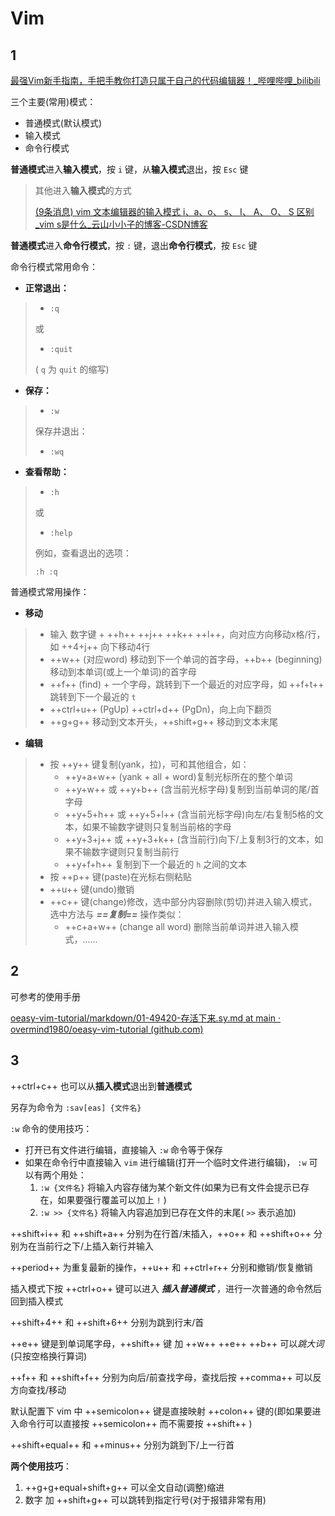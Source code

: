 # Vim

## 1

[最强Vim新手指南，手把手教你打造只属于自己的代码编辑器！_哔哩哔哩_bilibili](https://www.bilibili.com/video/BV1UQ4y1z7q5)

三个主要(常用)模式：

-   普通模式(默认模式)
-   输入模式
-   命令行模式

**普通模式**进入**输入模式**，按 `i` 键，从**输入模式**退出，按 `Esc` 键

>   其他进入**输入模式**的方式
>
>   [(9条消息) vim 文本编辑器的输入模式 i、a、o、 s、 I、 A、 O、 S 区别_vim s是什么_云山小小子的博客-CSDN博客](https://blog.csdn.net/Qinghai_ren/article/details/52334646)

**普通模式**进入**命令行模式**，按 `:` 键，退出**命令行模式**，按 `Esc` 键

命令行模式常用命令：

-   **正常退出：**

>   -   `:q`
>
>   或
>
>   -   `:quit`
>
>   ( `q` 为 `quit` 的缩写)

-   **保存：**

>   -   `:w`
>
>   保存并退出：
>
>   -   `:wq`

-   **查看帮助：**

>   -   `:h`
>
>   或
>
>   -   `:help`
>
>   例如，查看退出的选项：
>
>   `:h :q`

普通模式常用操作：

-   **移动**

>   -   输入 数字键 + ++h++ ++j++ ++k++ ++l++，向对应方向移动x格/行，如 ++4+j++ 向下移动4行
>   -   ++w++ (对应word) 移动到下一个单词的首字母，++b++ (beginning) 移动到本单词(或上一个单词)的首字母
>   -   ++f++ (find)  + 一个字母，跳转到下一个最近的对应字母，如 ++f+t++ 跳转到下一个最近的 `t` 
>   -   ++ctrl+u++ (PgUp) ++ctrl+d++ (PgDn)，向上向下翻页
>   -   ++g+g++ 移动到文本开头，++shift+g++ 移动到文本末尾

-   **编辑**

>   -   按 ++y++ 键复制(yank，拉)，可和其他组合，如：
>       -   ++y+a+w++ (yank + all + word)复制光标所在的整个单词
>       -   ++y+w++ 或 ++y+b++ (含当前光标字母)复制到当前单词的尾/首字母
>       -   ++y+5+h++ 或 ++y+5+l++ (含当前光标字母)向左/右复制5格的文本，如果不输数字键则只复制当前格的字母
>       -   ++y+3+j++ 或 ++y+3+k++ (含当前行)向下/上复制3行的文本，如果不输数字键则只复制当前行
>       -   ++y+f+h++ 复制到下一个最近的 `h` 之间的文本
>   -   按 ++p++ 键(paste)在光标右侧粘贴
>   -   ++u++ 键(undo)撤销
>   -   ++c++ 键(change)修改，选中部分内容删除(剪切)并进入输入模式，选中方法与 ***==复制==*** 操作类似：
>       -   ++c+a+w++ (change all word) 删除当前单词并进入输入模式，......

## 2

可参考的使用手册

[oeasy-vim-tutorial/markdown/01-49420-存活下来.sy.md at main · overmind1980/oeasy-vim-tutorial (github.com)](https://github.com/overmind1980/oeasy-vim-tutorial/blob/main/markdown/01-49420-存活下来.sy.md)

## 3

++ctrl+c++ 也可以从**插入模式**退出到**普通模式**

另存为命令为 `:sav[eas] {文件名}` 

`:w` 命令的使用技巧：

-   打开已有文件进行编辑，直接输入 `:w` 命令等于保存
-   如果在命令行中直接输入 `vim` 进行编辑(打开一个临时文件进行编辑)， `:w` 可以有两个用处：
    1.   `:w {文件名}` 将输入内容存储为某个新文件(如果为已有文件会提示已存在，如果要强行覆盖可以加上 `!` )
    2.   `:w >> {文件名}` 将输入内容追加到已存在文件的末尾( `>>` 表示追加)

++shift+i++ 和 ++shift+a++ 分别为在行首/末插入，++o++ 和 ++shift+o++ 分别为在当前行之下/上插入新行并输入

++period++ 为重复最新的操作，++u++ 和 ++ctrl+r++ 分别和撤销/恢复撤销

插入模式下按 ++ctrl+o++ 键可以进入 ***插入普通模式*** ，进行一次普通的命令然后回到插入模式

++shift+4++ 和 ++shift+6++ 分别为跳到行末/首

++e++ 键是到单词尾字母，++shift++ 键 加 ++w++ ++e++ ++b++ 可以*跳大词*(只按空格换行算词)

++f++ 和 ++shift+f++ 分别为向后/前查找字母，查找后按 ++comma++ 可以反方向查找/移动

默认配置下 vim 中 ++semicolon++ 键是直接映射 ++colon++ 键的(即如果要进入命令行可以直接按 ++semicolon++ 而不需要按 ++shift++ )

++shift+equal++ 和 ++minus++ 分别为跳到下/上一行首

**两个使用技巧**：

1.   ++g+g+equal+shift+g++ 可以全文自动(调整)缩进
2.   数字 加 ++shift+g++ 可以跳转到指定行号(对于报错非常有用)

